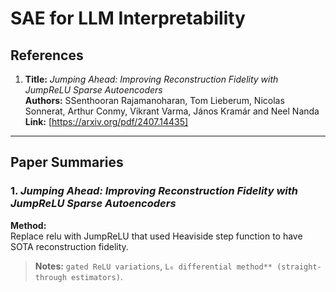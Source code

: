 
# SAE for LLM Interpretability

## References

1. **Title:** *Jumping Ahead: Improving Reconstruction
Fidelity with JumpReLU Sparse Autoencoders*  
   **Authors:** SSenthooran Rajamanoharan, Tom Lieberum, Nicolas Sonnerat, Arthur Conmy, Vikrant Varma, János Kramár and Neel Nanda 
   **Link:** [https://arxiv.org/pdf/2407.14435]


---

## Paper Summaries

### 1. *Jumping Ahead: Improving Reconstruction Fidelity with JumpReLU Sparse Autoencoders*

**Method:**  
Replace relu with JumpReLU that used Heaviside step function to have SOTA reconstruction fidelity.
> **Notes:** `gated ReLU variations`, `L₀ differential method** (straight-through estimators)`.

